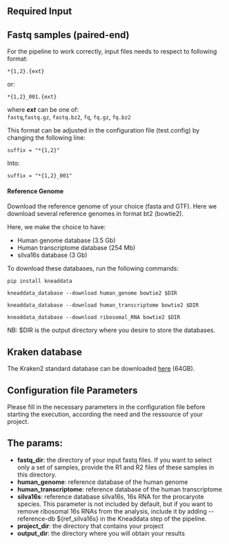 
## Required Input

## Fastq samples (paired-end)

For the pipeline to work correctly, input files needs to respect to following format: 

`*{1,2}.{ext}`

or:

`*{1,2}_001.{ext}`

where **_ext_** can be one of:  
`fastq`,`fastq.gz`, `fastq.bz2`, `fq`, `fq.gz`, `fq.bz2`


This format can be adjusted in the configuration file (test.config) by changing the following line:

`suffix = "*{1,2}"`

Into:

`suffix = "*{1,2}_001"`


#### Reference Genome

Download the reference genome of your choice (fasta and GTF). Here we download several reference genomes in format bt2 (bowtie2). 

Here, we make the choice to have:  
* Human genome database (3.5 Gb)
* Human transcriptome database (254 Mb)
* silva16s database (3 Gb)

To download these databases, run the following commands:

`pip install kneaddata`

`kneaddata_database --download human_genome bowtie2 $DIR`

`kneaddata_database --download human_transcriptome bowtie2 $DIR`

`kneaddata_database --download ribosomal_RNA bowtie2 $DIR`

NB: $DIR is the output directory where you desire to store the databases.


## Kraken database

The Kraken2 standard database can be downloaded [here](https://genome-idx.s3.amazonaws.com/kraken/k2_standard_20230314.tar.gz) (64GB).


## Configuration file Parameters

Please fill in the necessary parameters in the configuration file before starting the execution, according the need and the ressource of your project.

## The params: 

- **fastq_dir**: the directory of your input fastq files. If you want to select only a set of samples, provide the R1 and R2 files of these samples in this directory.
- **human_genome**: reference database of the human genome
- **human_transcriptome**: reference database of the human transcriptome
- **silva16s**: reference database silva16s, 16s RNA for the procaryote species. This parameter is not included by default, but if you want to remove ribosomal 16s RNAs from the analysis, include it by adding --reference-db ${ref_silva16s} in the Kneaddata step of the pipeline.
- **project_dir**: the directory that contains your project
- **output_dir**: the directory where you will obtain your results


